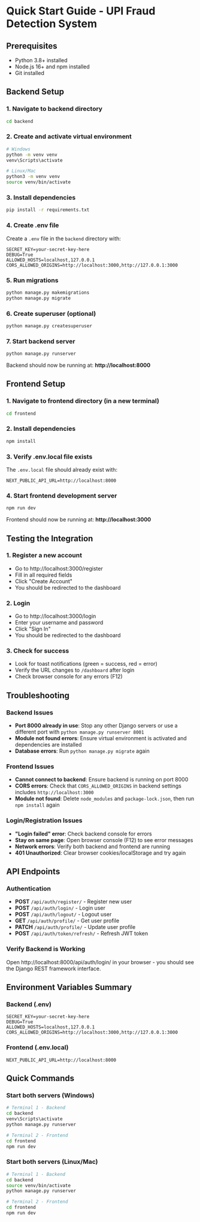# Quick Start Guide - UPI Fraud Detection System

## Prerequisites

- Python 3.8+ installed
- Node.js 16+ and npm installed
- Git installed

## Backend Setup

### 1. Navigate to backend directory

```bash
cd backend
```

### 2. Create and activate virtual environment

```bash
# Windows
python -m venv venv
venv\Scripts\activate

# Linux/Mac
python3 -m venv venv
source venv/bin/activate
```

### 3. Install dependencies

```bash
pip install -r requirements.txt
```

### 4. Create .env file

Create a `.env` file in the `backend` directory with:

```
SECRET_KEY=your-secret-key-here
DEBUG=True
ALLOWED_HOSTS=localhost,127.0.0.1
CORS_ALLOWED_ORIGINS=http://localhost:3000,http://127.0.0.1:3000
```

### 5. Run migrations

```bash
python manage.py makemigrations
python manage.py migrate
```

### 6. Create superuser (optional)

```bash
python manage.py createsuperuser
```

### 7. Start backend server

```bash
python manage.py runserver
```

Backend should now be running at: **http://localhost:8000**

## Frontend Setup

### 1. Navigate to frontend directory (in a new terminal)

```bash
cd frontend
```

### 2. Install dependencies

```bash
npm install
```

### 3. Verify .env.local file exists

The `.env.local` file should already exist with:

```
NEXT_PUBLIC_API_URL=http://localhost:8000
```

### 4. Start frontend development server

```bash
npm run dev
```

Frontend should now be running at: **http://localhost:3000**

## Testing the Integration

### 1. Register a new account

- Go to http://localhost:3000/register
- Fill in all required fields
- Click "Create Account"
- You should be redirected to the dashboard

### 2. Login

- Go to http://localhost:3000/login
- Enter your username and password
- Click "Sign In"
- You should be redirected to the dashboard

### 3. Check for success

- Look for toast notifications (green = success, red = error)
- Verify the URL changes to `/dashboard` after login
- Check browser console for any errors (F12)

## Troubleshooting

### Backend Issues

- **Port 8000 already in use**: Stop any other Django servers or use a different port with `python manage.py runserver 8001`
- **Module not found errors**: Ensure virtual environment is activated and dependencies are installed
- **Database errors**: Run `python manage.py migrate` again

### Frontend Issues

- **Cannot connect to backend**: Ensure backend is running on port 8000
- **CORS errors**: Check that `CORS_ALLOWED_ORIGINS` in backend settings includes `http://localhost:3000`
- **Module not found**: Delete `node_modules` and `package-lock.json`, then run `npm install` again

### Login/Registration Issues

- **"Login failed" error**: Check backend console for errors
- **Stay on same page**: Open browser console (F12) to see error messages
- **Network errors**: Verify both backend and frontend are running
- **401 Unauthorized**: Clear browser cookies/localStorage and try again

## API Endpoints

### Authentication

- **POST** `/api/auth/register/` - Register new user
- **POST** `/api/auth/login/` - Login user
- **POST** `/api/auth/logout/` - Logout user
- **GET** `/api/auth/profile/` - Get user profile
- **PATCH** `/api/auth/profile/` - Update user profile
- **POST** `/api/auth/token/refresh/` - Refresh JWT token

### Verify Backend is Working

Open http://localhost:8000/api/auth/login/ in your browser - you should see the Django REST framework interface.

## Environment Variables Summary

### Backend (.env)

```
SECRET_KEY=your-secret-key-here
DEBUG=True
ALLOWED_HOSTS=localhost,127.0.0.1
CORS_ALLOWED_ORIGINS=http://localhost:3000,http://127.0.0.1:3000
```

### Frontend (.env.local)

```
NEXT_PUBLIC_API_URL=http://localhost:8000
```

## Quick Commands

### Start both servers (Windows)

```bash
# Terminal 1 - Backend
cd backend
venv\Scripts\activate
python manage.py runserver

# Terminal 2 - Frontend
cd frontend
npm run dev
```

### Start both servers (Linux/Mac)

```bash
# Terminal 1 - Backend
cd backend
source venv/bin/activate
python manage.py runserver

# Terminal 2 - Frontend
cd frontend
npm run dev
```
